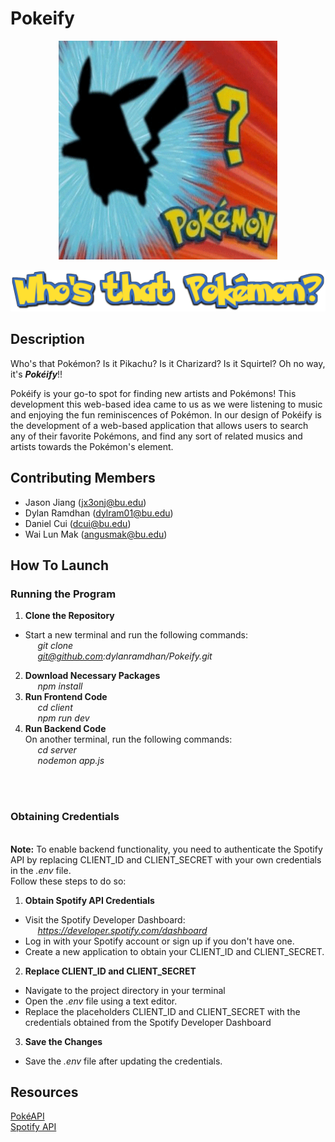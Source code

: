# Pokeify


<p align="center">
  <img src="./README/pokemon.gif" alt="animated" width="350" height="350" />
</p>


<p align="center">
  <img src="./README/sign.png" />
</p>

## Description
Who's that Pokémon? Is it Pikachu? Is it Charizard? Is it Squirtel? Oh no way, it's _**Pokéify**_!!


Pokéify is your go-to spot for finding new artists and Pokémons! This development this web-based idea came to us as we were listening to music and enjoying the fun reminiscences of Pokémon. In our design of Pokéify is the development of a web-based application that allows users to search any of their favorite Pokémons, and find any sort of related musics and artists towards the Pokémon's element.


## Contributing Members
- Jason Jiang (jx3onj@bu.edu)
- Dylan Ramdhan (dylram01@bu.edu)
- Daniel Cui (dcui@bu.edu)
- Wai Lun Mak (angusmak@bu.edu)

## How To Launch
### Running the Program
1. **Clone the Repository**
  * Start a new terminal and run the following commands:\
      &nbsp;&nbsp;&nbsp;&nbsp; *git clone*\
      &nbsp;&nbsp;&nbsp;&nbsp; *git@github.com:dylanramdhan/Pokeify.git*
2. **Download Necessary Packages**\
      &nbsp;&nbsp;&nbsp;&nbsp; *npm install*
3. **Run Frontend Code**\
    &nbsp;&nbsp;&nbsp;&nbsp; *cd client*\
    &nbsp;&nbsp;&nbsp;&nbsp; *npm run dev*
4. **Run Backend Code**\
    On another terminal, run the following commands:\
      &nbsp;&nbsp;&nbsp;&nbsp; *cd server*\
      &nbsp;&nbsp;&nbsp;&nbsp; *nodemon app.js*
<br>
<br>  

### Obtaining Credentials
<br>**Note:** To enable backend functionality, you need to authenticate the Spotify API by replacing CLIENT_ID and CLIENT_SECRET with your own credentials in the *.env* file.\
Follow these steps to do so:

1. **Obtain Spotify API Credentials**
  * Visit the Spotify Developer Dashboard:\
   &nbsp;&nbsp;&nbsp;&nbsp; *https://developer.spotify.com/dashboard*
  * Log in with your Spotify account or sign up if you don't have one.
  * Create a new application to obtain your CLIENT_ID and CLIENT_SECRET.
2. **Replace CLIENT_ID and CLIENT_SECRET**
  * Navigate to the project directory in your terminal
  * Open the *.env* file using a text editor.
  * Replace the placeholders CLIENT_ID and CLIENT_SECRET with the credentials obtained from the Spotify Developer Dashboard
        
3. **Save the Changes**
  * Save the *.env* file after updating the credentials.

## Resources
[PokéAPI](https://pokeapi.co/) <br>
[Spotify API](https://developer.spotify.com/documentation/web-api) <br>
